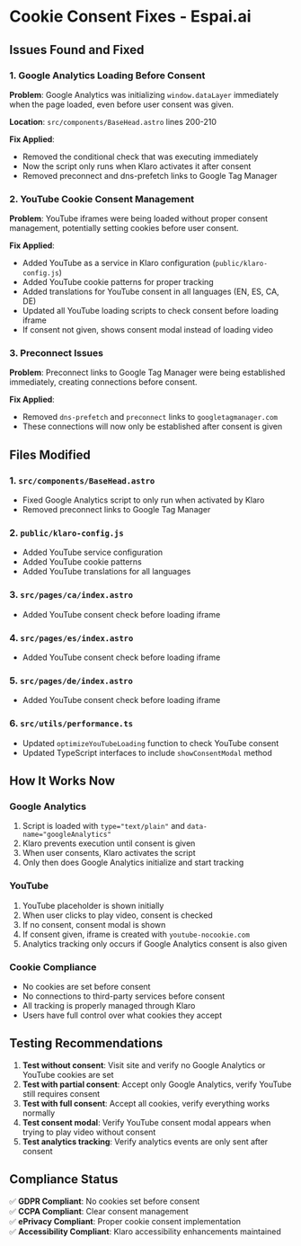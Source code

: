 # Cookie Consent Fixes - Espai.ai

## Issues Found and Fixed

### 1. Google Analytics Loading Before Consent

**Problem**: Google Analytics was initializing `window.dataLayer` immediately when the page loaded, even before user consent was given.

**Location**: `src/components/BaseHead.astro` lines 200-210

**Fix Applied**:
- Removed the conditional check that was executing immediately
- Now the script only runs when Klaro activates it after consent
- Removed preconnect and dns-prefetch links to Google Tag Manager

### 2. YouTube Cookie Consent Management

**Problem**: YouTube iframes were being loaded without proper consent management, potentially setting cookies before user consent.

**Fix Applied**:
- Added YouTube as a service in Klaro configuration (`public/klaro-config.js`)
- Added YouTube cookie patterns for proper tracking
- Added translations for YouTube consent in all languages (EN, ES, CA, DE)
- Updated all YouTube loading scripts to check consent before loading iframe
- If consent not given, shows consent modal instead of loading video

### 3. Preconnect Issues

**Problem**: Preconnect links to Google Tag Manager were being established immediately, creating connections before consent.

**Fix Applied**:
- Removed `dns-prefetch` and `preconnect` links to `googletagmanager.com`
- These connections will now only be established after consent is given

## Files Modified

### 1. `src/components/BaseHead.astro`
- Fixed Google Analytics script to only run when activated by Klaro
- Removed preconnect links to Google Tag Manager

### 2. `public/klaro-config.js`
- Added YouTube service configuration
- Added YouTube cookie patterns
- Added YouTube translations for all languages

### 3. `src/pages/ca/index.astro`
- Added YouTube consent check before loading iframe

### 4. `src/pages/es/index.astro`
- Added YouTube consent check before loading iframe

### 5. `src/pages/de/index.astro`
- Added YouTube consent check before loading iframe

### 6. `src/utils/performance.ts`
- Updated `optimizeYouTubeLoading` function to check YouTube consent
- Updated TypeScript interfaces to include `showConsentModal` method

## How It Works Now

### Google Analytics
1. Script is loaded with `type="text/plain"` and `data-name="googleAnalytics"`
2. Klaro prevents execution until consent is given
3. When user consents, Klaro activates the script
4. Only then does Google Analytics initialize and start tracking

### YouTube
1. YouTube placeholder is shown initially
2. When user clicks to play video, consent is checked
3. If no consent, consent modal is shown
4. If consent given, iframe is created with `youtube-nocookie.com`
5. Analytics tracking only occurs if Google Analytics consent is also given

### Cookie Compliance
- No cookies are set before consent
- No connections to third-party services before consent
- All tracking is properly managed through Klaro
- Users have full control over what cookies they accept

## Testing Recommendations

1. **Test without consent**: Visit site and verify no Google Analytics or YouTube cookies are set
2. **Test with partial consent**: Accept only Google Analytics, verify YouTube still requires consent
3. **Test with full consent**: Accept all cookies, verify everything works normally
4. **Test consent modal**: Verify YouTube consent modal appears when trying to play video without consent
5. **Test analytics tracking**: Verify analytics events are only sent after consent

## Compliance Status

✅ **GDPR Compliant**: No cookies set before consent  
✅ **CCPA Compliant**: Clear consent management  
✅ **ePrivacy Compliant**: Proper cookie consent implementation  
✅ **Accessibility Compliant**: Klaro accessibility enhancements maintained 